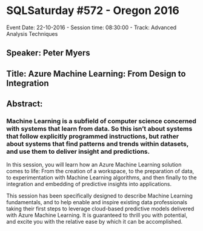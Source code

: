 # SQLSaturday #572 - Oregon 2016
Event Date: 22-10-2016 - Session time: 08:30:00 - Track: Advanced Analysis Techniques
## Speaker: Peter Myers
## Title: Azure Machine Learning: From Design to Integration
## Abstract:
### Machine Learning is a subfield of computer science concerned with systems that learn from data. So this isn’t about systems that follow explicitly programmed instructions, but rather about systems that find patterns and trends within datasets, and use them to deliver insight and predictions.

In this session, you will learn how an Azure Machine Learning solution comes to life: From the creation of a workspace, to the preparation of data, to experimentation with Machine Learning algorithms, and then finally to the integration and embedding of predictive insights into applications.

This session has been specifically designed to describe Machine Learning fundamentals, and to help enable and inspire existing data professionals taking their first steps to leverage cloud-based predictive models delivered with Azure Machine Learning. It is guaranteed to thrill you with potential, and excite you with the relative ease by which it can be accomplished.
